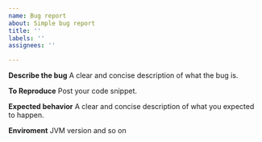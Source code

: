 ```yaml
---
name: Bug report
about: Simple bug report
title: ''
labels: ''
assignees: ''

---
```


**Describe the bug**
A clear and concise description of what the bug is.

**To Reproduce**
Post your code snippet.

**Expected behavior**
A clear and concise description of what you expected to happen.

**Enviroment**
JVM version and so on

